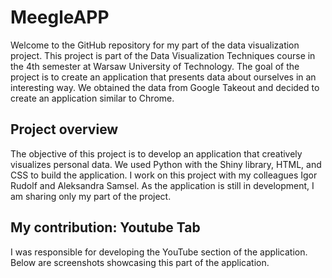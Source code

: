 # MeegleAPP
Welcome to the GitHub repository for my part of the data visualization project. This project is part of the Data Visualization Techniques course in the 4th semester at Warsaw University of Technology. The goal of the project is to create an application that presents data about ourselves in an interesting way. We obtained the data from Google Takeout and decided to create an application similar to Chrome.

## Project overview
The objective of this project is to develop an application that creatively visualizes personal data. We used Python with the Shiny library, HTML, and CSS to build the application. I work on this project with my colleagues Igor Rudolf and Aleksandra Samsel. As the application is still in development, I am sharing only my part of the project.

## My contribution: Youtube Tab
I was responsible for developing the YouTube section of the application. Below are screenshots showcasing this part of the application.


